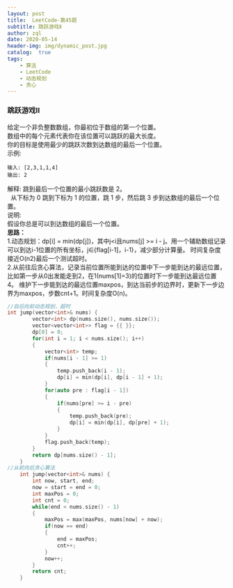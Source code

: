 ```yaml
---
layout: post
title:  LeetCode-第45题
subtitle: 跳跃游戏Ⅱ
author: zql
date: 2020-05-14
header-img: img/dynamic_post.jpg
catalog:  true
tags:
    - 算法
    - LeetCode
    - 动态规划
    - 贪心
---
```

### 跳跃游戏Ⅱ  
给定一个非负整数数组，你最初位于数组的第一个位置。  
数组中的每个元素代表你在该位置可以跳跃的最大长度。  
你的目标是使用最少的跳跃次数到达数组的最后一个位置。  
示例:  
```
输入: [2,3,1,1,4]
输出: 2
```
解释: 跳到最后一个位置的最小跳跃数是 2。  
     从下标为 0 跳到下标为 1 的位置，跳 1 步，然后跳 3 步到达数组的最后一个位置。  
说明:  
假设你总是可以到达数组的最后一个位置。  
**思路：**  
1.动态规划：dp[i] = min(dp[j])，其中j<i且nums[j] >= i - j。用一个辅助数组记录可以到达i-1位置的所有坐标，j∈{flag[i-1]，i-1}，减少部分计算量。
时间复杂度接近O(n2)最后一个测试超时。  
2.从前往后贪心算法，记录当前位置所能到达的位置中下一步能到达的最远位置，比如第一步从0出发能走到2，在1(nums[1]=3)的位置时下一步能到达最远位置4。
维护下一步能到达的最远位置maxpos，到达当前步的边界时，更新下一步边界为maxpos，步数cnt+1。时间复杂度O(n)。  
```c++
//自后向前动态规划，超时
int jump(vector<int>& nums) {
        vector<int> dp(nums.size(), nums.size());
        vector<vector<int>> flag = {{ }};
        dp[0] = 0;
        for(int i = 1; i < nums.size(); i++)
        {
            vector<int> temp;
            if(nums[i - 1] >= 1)
            {
                temp.push_back(i - 1);
                dp[i] = min(dp[i], dp[i - 1] + 1);
            }
            for(auto pre : flag[i - 1])
            {
                if(nums[pre] >= i - pre)
                {
                    temp.push_back(pre);
                    dp[i] = min(dp[i], dp[pre] + 1);
                }
            }
            flag.push_back(temp);
        }
        return dp[nums.size() - 1];
    }
//从前向后贪心算法
    int jump(vector<int>& nums) {
        int now, start, end;
        now = start = end = 0;
        int maxPos = 0;
        int cnt = 0;
        while(end < nums.size() - 1)
        {
            maxPos = max(maxPos, nums[now] + now);
            if(now == end)
            {
                end = maxPos;
                cnt++;
            }
            now++;
        }
        return cnt;
    }
```
